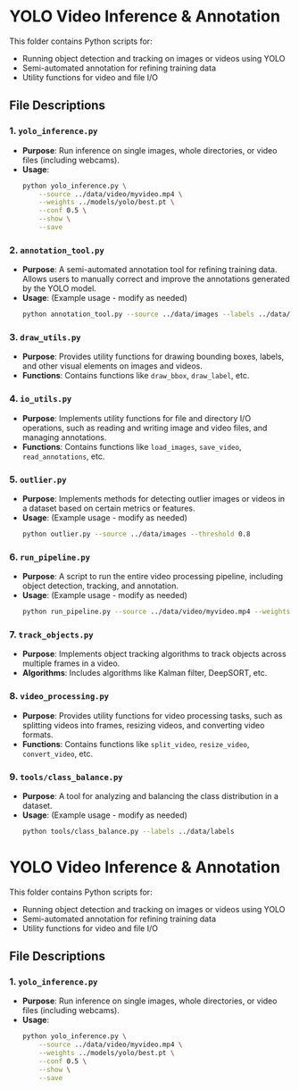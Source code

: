 # YOLO Video Inference & Annotation

This folder contains Python scripts for:
- Running object detection and tracking on images or videos using YOLO  
- Semi-automated annotation for refining training data  
- Utility functions for video and file I/O  

## File Descriptions

### 1. `yolo_inference.py`
- **Purpose**: Run inference on single images, whole directories, or video files (including webcams).
- **Usage**:
  ```bash
  python yolo_inference.py \
      --source ../data/video/myvideo.mp4 \
      --weights ../models/yolo/best.pt \
      --conf 0.5 \
      --show \
      --save

### 2. `annotation_tool.py`
- **Purpose**: A semi-automated annotation tool for refining training data. Allows users to manually correct and improve the annotations generated by the YOLO model.
- **Usage**:  (Example usage - modify as needed)
  ```bash
  python annotation_tool.py --source ../data/images --labels ../data/labels
  ```

### 3. `draw_utils.py`
- **Purpose**: Provides utility functions for drawing bounding boxes, labels, and other visual elements on images and videos.
- **Functions**: Contains functions like `draw_bbox`, `draw_label`, etc.

### 4. `io_utils.py`
- **Purpose**: Implements utility functions for file and directory I/O operations, such as reading and writing image and video files, and managing annotations.
- **Functions**: Contains functions like `load_images`, `save_video`, `read_annotations`, etc.

### 5. `outlier.py`
- **Purpose**: Implements methods for detecting outlier images or videos in a dataset based on certain metrics or features.
- **Usage**: (Example usage - modify as needed)
  ```bash
  python outlier.py --source ../data/images --threshold 0.8
  ```

### 6. `run_pipeline.py`
- **Purpose**: A script to run the entire video processing pipeline, including object detection, tracking, and annotation.
- **Usage**: (Example usage - modify as needed)
  ```bash
  python run_pipeline.py --source ../data/video/myvideo.mp4 --weights ../models/yolo/best.pt
  ```

### 7. `track_objects.py`
- **Purpose**: Implements object tracking algorithms to track objects across multiple frames in a video.
- **Algorithms**: Includes algorithms like Kalman filter, DeepSORT, etc.

### 8. `video_processing.py`
- **Purpose**: Provides utility functions for video processing tasks, such as splitting videos into frames, resizing videos, and converting video formats.
- **Functions**: Contains functions like `split_video`, `resize_video`, `convert_video`, etc.

### 9. `tools/class_balance.py`
- **Purpose**: A tool for analyzing and balancing the class distribution in a dataset.
- **Usage**: (Example usage - modify as needed)
  ```bash
  python tools/class_balance.py --labels ../data/labels
  ```
# YOLO Video Inference & Annotation

This folder contains Python scripts for:
- Running object detection and tracking on images or videos using YOLO  
- Semi-automated annotation for refining training data  
- Utility functions for video and file I/O  

## File Descriptions

### 1. `yolo_inference.py`
- **Purpose**: Run inference on single images, whole directories, or video files (including webcams).
- **Usage**:
  ```bash
  python yolo_inference.py \
      --source ../data/video/myvideo.mp4 \
      --weights ../models/yolo/best.pt \
      --conf 0.5 \
      --show \
      --save
